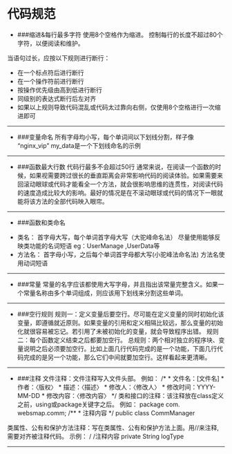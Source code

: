# 代码规范
+ ###缩进&每行最多字符
   使用8个空格作为缩进。
   控制每行的长度不超过80个字符，以便阅读和维护。 

 当语句过长，应按以下规则进行断行： 
 * 在一个标点符后进行断行
 * 在一个操作符前进行断行
 * 按操作优先级由高到低进行断行
 * 同级别的表达式断行后左对齐
 * 如果以上规则导致代码混乱或代码太过靠向右侧，仅使用8个空格进行一次缩进即可
 


----------


+ ###变量命名
   所有字母均小写，每个单词间以下划线分割，样子像 “nginx_vip”
   my_data是一个下划线命名的示例


----------


+ ###函数最大行数
 代码行最多不会超过50行
通常来说，在阅读一个函数的时候，如果视需要跨过很长的垂直距离会非常影响代码的阅读体验。如果需要来回滚动眼球或代码才能看全一个方法，就会很影响思维的连贯性，对阅读代码的速度造成比较大的影响。最好的情况是在不滚动眼球或代码的情况下一眼就能将该方法的全部代码映入眼帘。


----------


+ ###函数和类命名
 * 类名：
 首字母大写，每个单词首字母大写（大驼峰命名法）
尽量使用能够反映类功能的名词短语
eg：UserManage ,UserData等
 * 方法名：
 首字母小写，之后每个单词首字母都大写(小驼峰法命名法)
方法名使用动词短语


----------


+ ###常量
常量的名字应该都使用大写字母，并且指出该常量完整含义。如果一个常量名称由多个单词组成，则应该用下划线来分割这些单词。 


----------


+ ###空行规则
规则一：定义变量后要空行。尽可能在定义变量的同时初始化该变量，即遵循就近原则。如果变量的引用和定义相隔比较远，那么变量的初始化就很容易被忘记。若引用了未被初始化的变量，就会导致程序出错。
规则二：每个函数定义结束之后都要加空行。
总规则：两个相对独立的程序块、变量说明之后必须要加空行。比如上面几行代码完成的是一个功能，下面几行代码完成的是另一个功能，那么它们中间就要加空行。这样看起来更清晰。


----------


+ ###注释
文件注释：文件注释写入文件头部。
例如：
/\*
\* 文件名：[文件名]
\* 作者：〈版权〉
\* 描述：〈描述〉
\* 修改人：〈修改人〉
\* 修改时间：YYYY-MM-DD
 \* 修改内容：〈修改内容〉
 \*/
类和接口的注释：该注释放在class定义之前，using或package关键字之后。
例如：
package com. websmap.comm;
/\*\*
 \* 注释内容
 */
 public class CommManager

类属性、公有和保护方法注释：写在类属性、公有和保护方法上面。用//来注释,需要对齐被注释代码。
示例：
/ /注释内容
private  String logType


----------


